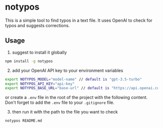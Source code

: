 # notypos

This is a simple tool to find typos in a text file. It uses OpenAI to check for typos and suggests corrections.

## Usage

1. suggest to install it globally
```bash
npm install -g notypos
```

2. add your OpenAI API key to your environment variables
```bash
export NOTYPOS_MODEL="model-name" // default is "gpt-3.5-turbo"
export NOTYPOS_API_KEY="api-key"
export NOTYPOS_BASE_URL="base-url" // default is "https://api.openai.com/v1"

```
or create a `.env` file in the root of the project with the following content. Don't forget to add the `.env` file to your `.gitignore` file.

3. then run it with the path to the file you want to check
```bash
notypos README.md
```
